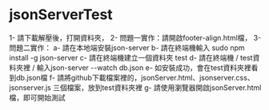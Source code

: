 # jsonServerTest

1- 請下載解壓後，打開資料夾，
2- 問題一實作：請開啟footer-align.html檔，
3- 問題二實作：
	a- 請在本地端安裝json-server
	b- 請在終端機輸入 sudo npm install -g json-server
	c- 請在終端機建立一個資料夾 test
	d- 請在終端機 / test資料夾裡 / 輸入json-server --watch db.json
	e- 如安裝成功，會在test資料夾裡看到db.json檔
	f- 請將github下載檔案裡的，jsonServer.html、jsonserver.css、jsonserver.js 三個檔案，放到test資料夾裡
	g- 請使用瀏覽器開啟jsonServer.html檔，即可開始測試